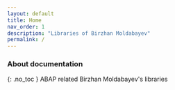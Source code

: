 ```yaml
---
layout: default
title: Home
nav_order: 1
description: "Libraries of Birzhan Moldabayev"
permalink: /
---
```


### About documentation
{: .no_toc }
ABAP related Birzhan Moldabayev's libraries